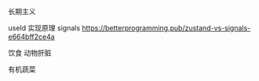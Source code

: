 
长期主义

useId  实现原理
signals   https://betterprogramming.pub/zustand-vs-signals-e664bff2ce4a


饮食 动物肝脏



有机蔬菜 




























